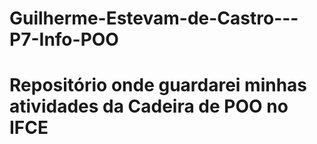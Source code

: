 # Guilherme-Estevam-de-Castro---P7-Info-POO
# Repositório onde guardarei minhas atividades da Cadeira de POO no IFCE
